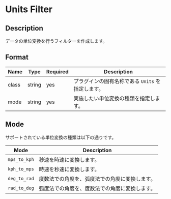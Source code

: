 # Units Filter

## Description

データの単位変換を行うフィルターを作成します。

## Format

| Name  | Type   | Required | Description                                       |
| ----- | ------ | -------- | ------------------------------------------------- |
| class | string | yes      | プラグインの固有名称である `Units` を指定します。 |
| mode  | string | yes      | 実施したい単位変換の種類を指定します。            |

## Mode

サポートされている単位変換の種類は以下の通りです。

| Mode         | Description                                    |
| ------------ | ---------------------------------------------- |
| `mps_to_kph` | 秒速を時速に変換します。                       |
| `kph_to_mps` | 時速を秒速に変換します。                       |
| `deg_to_rad` | 度数法での角度を、弧度法での角度に変換します。 |
| `rad_to_deg` | 弧度法での角度を、度数法での角度に変換します。 |
